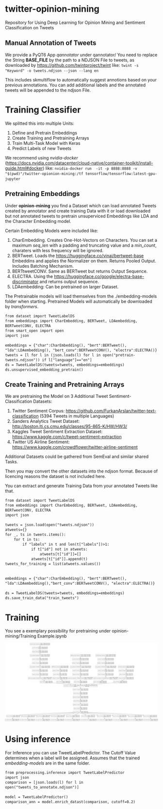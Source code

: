 # twitter-opinion-mining
Repository for Using Deep Learning for Opinion Mining and Sentiment Classification on Tweets

## Manual Annotation of Tweets
We provide a PyQT6 App *qannotator* under qannotator/
You need to replace the String **BASE_FILE** by the path to a NDJSON File to tweets, as downloaded by https://github.com/twintproject/twint like:
`twint -s "Keyword" -o tweets.ndjson --json --lang en`

This includes skmultiflow to automatically suggest annotions based on your previous annotations. You can add additional labels and the annotated tweets will be appended to the ndjson File.

# Training Classifier
We splitted this into multiple Units:

1. Define and Pretrain Embeddings
2. Create Training and Pretraining Arrays
3. Train Multi-Task Model with Keras
4. Predict Labels of new Tweets

We recommend using *nvidia-docker*  (https://docs.nvidia.com/datacenter/cloud-native/container-toolkit/install-guide.html#docker) like:
`nvidia-docker run  -it -p 8888:8888 -v "$(pwd)"/twitter-opionion-mining:/tf tensorflow/tensorflow:latest-gpu-jupyter`


## Pretraining Embeddings
Under **opinion-mining** you find a Dataset which can load annotated Tweets created by annotator and create training Data with it or load downloaded but not annotated tweets to pretrain unsuperviced Embeddings like LDA and the Character Embedding model.

Certain Embedding Models were included like:

1. CharEmbedding. Creates One-Hot-Vectors on Characters. You can set a maximum *seq_len* with a padding and truncating value and a *min_count*, charaters with less frequency will be ignored.
2. BERTweet. Loads the https://huggingface.co/vinai/bertweet-base Embeddins and applies the Normalizer on them. Returns Pooled Output. Includes Batching Mechanism.
3. BERTtweetCONV. Same as BERTweet but returns Output Sequence.
4. ELECTRA. Using the https://huggingface.co/google/electra-base-discriminator and returns output sequence.
5. LDAembedding: Can be pretrained on larger Dataset.

The Pretrainable models will load themselves from the ./embedding-models folder when starting. Pretrained Models will automatically be downloaded by *transformers*.

```
from dataset import TweetLabelDS
from embeddings import CharEmbedding, BERTweet, LDAembedding, BERTweetCONV, ELECTRA
from smart_open import open
import json

embeddings = {"char":CharEmbedding(), "bert":BERTweet(), "lda":LDAembedding(), "bert_conv":BERTweetCONV(), "electra":ELECTRA()}
tweets = [l for l in (json.loads(l) for l in open("pretrain-tweets.ndjson")) if l["language"]=="en"]
ds = TweetLabelDS(tweets=tweets, embeddings=embeddings)
ds.unsupervised_embedding_pretrain()
```

## Create Training and Pretraining Arrays

We are pretraining the Model on 3 Additional Tweet Sentiment-Classification Datasets:

1. Twitter Sentiment Corpus: https://github.com/FurkanArslan/twitter-text-classification (5394 Tweets in multiple Languages)
2. Sanders Analytics Tweet Dataset: http://boston.lti.cs.cmu.edu/classes/95-865-K/HW/HW3/
3. Kaggles Tweet Sentiment Extraction Dataset: https://www.kaggle.com/c/tweet-sentiment-extraction
4. Twitter US Airline Sentiment: https://www.kaggle.com/crowdflower/twitter-airline-sentiment

Additional Datasets could be gathered from SemEval and similar shared Tasks.

Then you may convert the other datasets into the ndjson format. Because of licencing reasons the dataset is not included here.

You can extract and generate Training Data from your annotated Tweets like that.
```
from dataset import TweetLabelDS
from embeddings import CharEmbedding, BERTweet, LDAembedding, BERTweetCONV, ELECTRA
import json

tweets = json.load(open("tweets.ndjson"))
atweets={}
for _, ts in tweets.items():
    for t in ts:        
        if "labels" in t and len(t["labels"])>1:
            if t["id"] not in atweets:
                atweets[t["id"]]=[]
            atweets[t["id"]].append(t)
tweets_for_training = list(atweets.values())


embeddings = {"char":CharEmbedding(), "bert":BERTweet(), "lda":LDAembedding(),"bert_conv":BERTweetCONV(), "electra":ELECTRA()}

ds = TweetLabelDS(tweets=tweets, embeddings=embeddings)
ds.save_train_data("train_tweets") 
```

# Training

You see a exemplary possibility for pretraining under opinion-mining/Training Example.ipynb

![alt text](https://github.com/miweru/twitter-opinion-mining/raw/main/model.png "Opinion Mining Classifier Architecture")

# Using inference

For Inference you can use TweetLabelPredictor. The Cutoff Value determines when a label will be assigned.
Assumes that the trained *embedding-models* are in the same folder.

```
from preprocessing.inference import TweetLabelPredictor
import json
comparison = [json.loads(l) for l in open("tweets_to_annotate.ndjson")]

model = TweetLabelPredictor()
comparison_ann = model.enrich_datast(comparison, cutoff=0.2)
```
